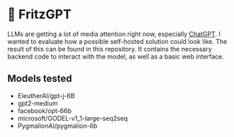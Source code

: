 # 🤖 FritzGPT
LLMs are getting a lot of media attention right now, especially [ChatGPT](https://chat.openai.com/).
I wanted to evaluate how a possible self-hosted solution could look like. 
The result of this can be found in this repository. 
It contains the necessary backend code to interact with the model, as well as a basic web interface.

## Models tested
* EleutherAI/gpt-j-6B
* gpt2-medium
* facebook/opt-66b
* microsoft/GODEL-v1_1-large-seq2seq
* PygmalionAI/pygmalion-6b